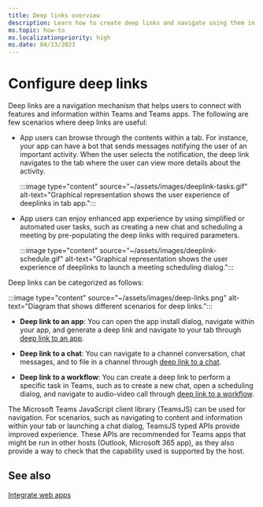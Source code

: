 ```yaml
---
title: Deep links overview
description: Learn how to create deep links and navigate using them in your Microsoft Teams apps with tabs.
ms.topic: how-to
ms.localizationpriority: high
ms.date: 04/13/2023
---
```


# Configure deep links

Deep links are a navigation mechanism that helps users to connect with features and information within Teams and Teams apps. The following are few scenarios where deep links are useful:

* App users can browse through the contents within a tab. For instance, your app can have a bot that sends messages notifying the user of an important activity. When the user selects the notification, the deep link navigates to the tab where the user can view more details about the activity.

  :::image type="content" source="~/assets/images/deeplink-tasks.gif" alt-text="Graphical representation shows the user experience of deeplinks in tab app.":::

* App users can enjoy enhanced app experience by using simplified or automated user tasks, such as creating a new chat and scheduling a meeting by pre-populating the deep links with required parameters.

  :::image type="content" source="~/assets/images/deeplink-schedule.gif" alt-text="Graphical representation shows the user experience of deeplinks to launch a meeting scheduling dialog.":::

Deep links can be categorized as follows:

:::image type="content" source="~/assets/images/deep-links.png" alt-text="Diagram that shows different scenarios for deep links.":::

* **Deep link to an app**: You can open the app install dialog, navigate within your app, and generate a deep link and navigate to your tab through [deep link to an app](~/concepts/build-and-test/deep-link-application.md).

* **Deep link to a chat**: You can navigate to a channel conversation, chat messages, and to file in a channel through [deep link to a chat](~/concepts/build-and-test/deep-link-teams.md).

* **Deep link to a workflow**: You can create a deep link to perform a specific task in Teams, such as to create a new chat, open a scheduling dialog, and navigate to audio-video call through [deep link to a workflow](~/concepts/build-and-test/deep-link-workflow.md).

The Microsoft Teams JavaScript client library (TeamsJS) can be used for navigation. For scenarios, such as navigating to content and information within your tab or launching a chat dialog, TeamsJS typed APIs provide improved experience. These APIs are recommended for Teams apps that might be run in other hosts (Outlook, Microsoft 365 app), as they also provide a way to check that the capability used is supported by the host.

<!--- TBD: Edit this article.
* Admonitions/alerts seem to be overused. 
* An important alert at the end of this table does not make sense. Also, it has a code snippet inside it.
* List items in the table are not formatted well in output.
* Some headings use -ing verbs.
* Example values and some URLs should be in backticks and not emphasized.
* Codeblock are missing language.
* Check for markdownlint errors.
* Table with just a row isn't really needed. Provide the content without tabulating it.
--->

## See also

[Integrate web apps](../../samples/integrate-web-apps-overview.md)
